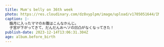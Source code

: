 ```yaml
---
title: Mum's belly on 36th week
photo: https://res.cloudinary.com/dz8vyplpm/image/upload/v1705051644/IMG_8088_d7rs7k.jpg
caption: |-
  臨月に入ったママのお腹はこんなかんじ。
  子宮が下がってきて、だんだんおヘソの凹凸がなくなってきた！
publish-date: 2023-12-14T13:06:31.304Z
age: album.before_birth
---
```

